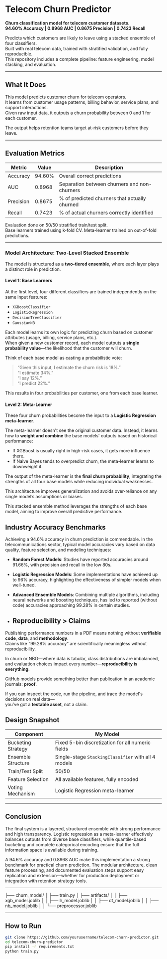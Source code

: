 # Telecom Churn Predictor

**Churn classification model for telecom customer datasets.  
94.60% Accuracy | 0.8968 AUC | 0.8675 Precision | 0.7423 Recall**

Predicts which customers are likely to leave using a stacked ensemble of four classifiers.  
Built with real telecom data, trained with stratified validation, and fully reproducible.  
This repository includes a complete pipeline: feature engineering, model stacking, and evaluation.

---

## What It Does

This model predicts customer churn for telecom operators.  
It learns from customer usage patterns, billing behavior, service plans, and support interactions.  
Given raw input data, it outputs a churn probability between 0 and 1 for each customer.

The output helps retention teams target at-risk customers before they leave.

---

## Evaluation Metrics 

| Metric    | Value   | Description |
|-----------|---------|-------------|
| Accuracy  | 94.60%  | Overall correct predictions |
| AUC       | 0.8968  | Separation between churners and non-churners |
| Precision | 0.8675  | % of predicted churners that actually churned |
| Recall    | 0.7423  | % of actual churners correctly identified |

Evaluation done on 50/50 stratified train/test split.  
Base learners trained using k-fold CV. Meta-learner trained on out-of-fold predictions.

---

### Model Architecture: Two-Level Stacked Ensemble

The model is structured as a **two-tiered ensemble**, where each layer plays a distinct role in prediction.

#### **Level 1: Base Learners**

At the first level, four different classifiers are trained independently on the same input features:

- `XGBoostClassifier`
- `LogisticRegression`
- `DecisionTreeClassifier`
- `GaussianNB`

Each model learns its own logic for predicting churn based on customer attributes (usage, billing, service plans, etc.).  
When given a new customer record, each model outputs a **single probability value**—the likelihood that the customer will churn.

Think of each base model as casting a probabilistic vote:  
> “Given this input, I estimate the churn risk is 18%.”  
> “I estimate 34%.”  
> “I say 12%.”  
> “I predict 22%.”

This results in four probabilities per customer, one from each base learner.

#### **Level 2: Meta-Learner**

These four churn probabilities become the input to a **Logistic Regression meta-learner**.

The meta-learner doesn't see the original customer data. Instead, it learns how to **weight and combine** the base models' outputs based on historical performance:

- If XGBoost is usually right in high-risk cases, it gets more influence there.
- If Naive Bayes tends to overpredict churn, the meta-learner learns to downweight it.

The output of the meta-learner is the **final churn probability**, integrating the strengths of all four base models while reducing individual weaknesses.

This architecture improves generalization and avoids over-reliance on any single model’s assumptions or biases.


This stacked ensemble method leverages the strengths of each base model, aiming to improve overall predictive performance.

## Industry Accuracy Benchmarks

Achieving a 94.6% accuracy in churn prediction is commendable. In the telecommunications sector, typical model accuracies vary based on data quality, feature selection, and modeling techniques:

- **Random Forest Models**: Studies have reported accuracies around 91.66%, with precision and recall in the low 80s.
- **Logistic Regression Models**: Some implementations have achieved up to 96% accuracy, highlighting the effectiveness of simpler models when well-tuned.
- **Advanced Ensemble Models**: Combining multiple algorithms, including neural networks and boosting techniques, has led to reported (without code) accuracies approaching 99.28% in certain studies.

- ## Reproducibility > Claims

Publishing performance numbers in a PDF means nothing without **verifiable code**, **data**, and **methodology**.  
Claims like “99.28% accuracy” are scientifically meaningless without reproducibility.

In churn or NBO—where data is tabular, class distributions are imbalanced, and evaluation choices impact every number—**reproducibility is everything**.

GitHub models provide something better than publication in an academic journals: **proof**.

If you can inspect the code, run the pipeline, and trace the model's decisions on real data—  
you’ve got a **testable asset**, not a claim.


## Design Snapshot

| Component           | My Model                                             |
|---------------------|------------------------------------------------------|
| Bucketing Strategy  | Fixed 5-bin discretization for all numeric fields   |
| Ensemble Structure  | Single-stage `StackingClassifier` with all 4 models |
| Train/Test Split    | 50/50                                                |
| Feature Selection   | All available features, fully encoded               |
| Voting Mechanism    | Logistic Regression meta-learner                    |

---

## Conclusion

The final system is a layered, structured ensemble with strong performance and high transparency. Logistic regression as a meta-learner effectively balances outputs from diverse base classifiers, while quantile-based bucketing and complete categorical encoding ensure that the full information space is available during training.

A 94.6% accuracy and 0.8968 AUC make this implementation a strong benchmark for practical churn prediction. The modular architecture, clean feature processing, and documented evaluation steps support easy replication and extension—whether for production deployment or integration with retention strategy tools.

---

├── churn_model/
│   ├── train.py
│   ├── artifacts/
│   │   ├── xgb_model.joblib
│   │   ├── lr_model.joblib
│   │   ├── dt_model.joblib
│   │   ├── nb_model.joblib
│   │   └── preprocessor.joblib


---
## How to Run

```bash
git clone https://github.com/yourusername/telecom-churn-predictor.git
cd telecom-churn-predictor
pip install -r requirements.txt
python train.py

